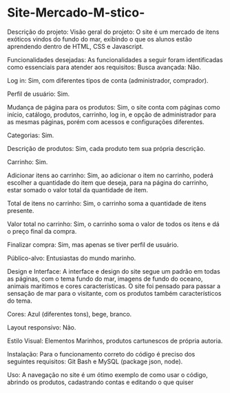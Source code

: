 # Site-Mercado-M-stico-

Descrição do projeto:
Visão geral do projeto: O site é um mercado de itens exóticos vindos do fundo do mar, exibindo o que os alunos estão aprendendo dentro de HTML, CSS e Javascript.

Funcionalidades desejadas: As funcionalidades a seguir foram identificadas como essenciais para atender aos requisitos: 
Busca avançada: Não. 

Log in: Sim, com diferentes tipos de conta (administrador, comprador). 

Perfil de usuário: Sim. 

Mudança de página para os produtos: Sim, o site conta com páginas como início, catálogo, produtos, carrinho, log in, e opção de administrador para as mesmas páginas, porém com acessos e configurações diferentes. 

Categorias: Sim. 

Descrição de produtos: Sim, cada produto tem sua própria descrição. 

Carrinho: Sim. 

Adicionar itens ao carrinho: Sim, ao adicionar o item no carrinho, poderá escolher a quantidade do item que deseja, para na página do carrinho, estar somado o valor total da quantidade de item. 

Total de itens no carrinho: Sim, o carrinho soma a quantidade de itens presente. 

Valor total no carrinho: Sim, o carrinho soma o valor de todos os itens e dá o preço final da compra. 

Finalizar compra: Sim, mas apenas se tiver perfil de usuário.  

Público-alvo: Entusiastas do mundo marinho. 

Design e Interface: A interface e design do site segue um padrão em todas as páginas, com o tema fundo do mar, imagens de fundo do oceano, animais marítimos e cores características. O site foi pensado para passar a sensação de mar para o visitante, com os produtos também característicos do tema. 

Cores: Azul (diferentes tons), bege, branco. 

Layout responsivo: Não. 

Estilo Visual: Elementos Marinhos, produtos cartunescos de própria autoria.

Instalação: 
Para o funcionamento correto do código é preciso dos seguintes requisitos: Git Bash e MySQL (package json, node).

Uso:
A navegação no site é um ótimo exemplo de como usar o código, abrindo os produtos, cadastrando contas e editando o que quiser

